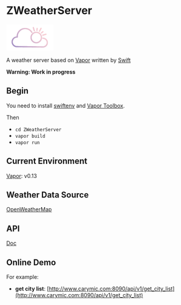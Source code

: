# ZWeatherServer

![Logo](Logo.png)

A weather server based on [Vapor](https://github.com/qutheory/vapor) written by [Swift](https://github.com/apple/swift)

**Warning: Work in progress**

## Begin

You need to install [swiftenv](https://vapor.readme.io/docs/install-swift-3-swiftenv) and [Vapor Toolbox](https://vapor.readme.io/docs/install-toolbox).

Then

* ```cd ZWeatherServer```
* ```vapor build```
* ```vapor run```

## Current Environment

[Vapor](https://github.com/qutheory/vapor): v0.13

## Weather Data Source

[OpenWeatherMap](http://openweathermap.org/api)

## API

[Doc](Doc/README.md)

## Online Demo

For example:

* **get city list**: [http://www.carymic.com:8090/api/v1/get_city_list](http://www.carymic.com:8090/api/v1/get_city_list)
